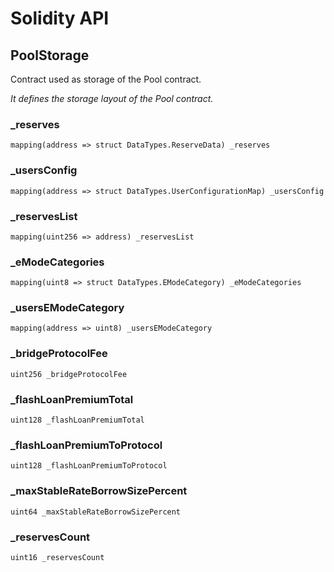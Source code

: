 # Solidity API

## PoolStorage

Contract used as storage of the Pool contract.

_It defines the storage layout of the Pool contract._

### _reserves

```solidity
mapping(address => struct DataTypes.ReserveData) _reserves
```

### _usersConfig

```solidity
mapping(address => struct DataTypes.UserConfigurationMap) _usersConfig
```

### _reservesList

```solidity
mapping(uint256 => address) _reservesList
```

### _eModeCategories

```solidity
mapping(uint8 => struct DataTypes.EModeCategory) _eModeCategories
```

### _usersEModeCategory

```solidity
mapping(address => uint8) _usersEModeCategory
```

### _bridgeProtocolFee

```solidity
uint256 _bridgeProtocolFee
```

### _flashLoanPremiumTotal

```solidity
uint128 _flashLoanPremiumTotal
```

### _flashLoanPremiumToProtocol

```solidity
uint128 _flashLoanPremiumToProtocol
```

### _maxStableRateBorrowSizePercent

```solidity
uint64 _maxStableRateBorrowSizePercent
```

### _reservesCount

```solidity
uint16 _reservesCount
```

